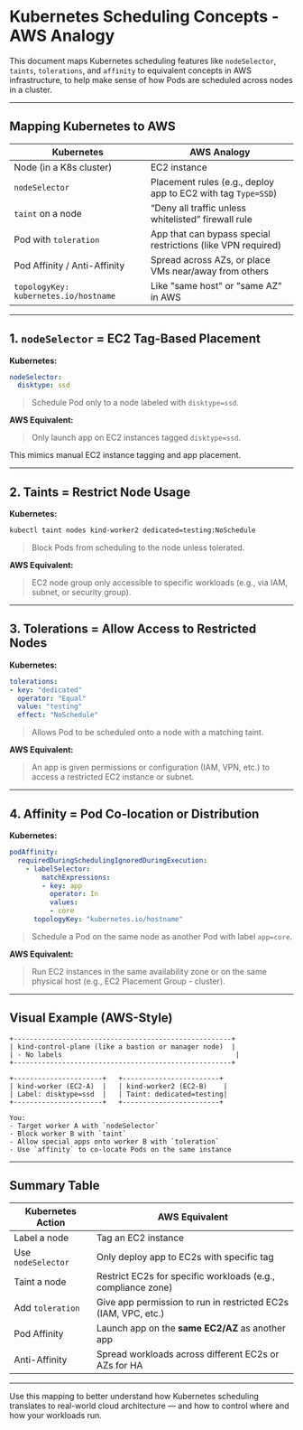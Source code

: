 # Kubernetes Scheduling Concepts - AWS Analogy

This document maps Kubernetes scheduling features like `nodeSelector`, `taints`, `tolerations`, and `affinity` to equivalent concepts in AWS infrastructure, to help make sense of how Pods are scheduled across nodes in a cluster.

---

## Mapping Kubernetes to AWS

| Kubernetes                          | AWS Analogy                                                  |
|-------------------------------------|---------------------------------------------------------------|
| Node (in a K8s cluster)             | EC2 instance                                                  |
| `nodeSelector`                     | Placement rules (e.g., deploy app to EC2 with tag `Type=SSD`) |
| `taint` on a node                  | “Deny all traffic unless whitelisted” firewall rule           |
| Pod with `toleration`              | App that can bypass special restrictions (like VPN required)  |
| Pod Affinity / Anti-Affinity       | Spread across AZs, or place VMs near/away from others         |
| `topologyKey: kubernetes.io/hostname` | Like "same host" or "same AZ" in AWS                         |

---

## 1. `nodeSelector` = EC2 Tag-Based Placement

**Kubernetes:**

```yaml
nodeSelector:
  disktype: ssd
```

> Schedule Pod only to a node labeled with `disktype=ssd`.

**AWS Equivalent:**

> Only launch app on EC2 instances tagged `disktype=ssd`.

This mimics manual EC2 instance tagging and app placement.

---

## 2. Taints = Restrict Node Usage

**Kubernetes:**

```bash
kubectl taint nodes kind-worker2 dedicated=testing:NoSchedule
```

> Block Pods from scheduling to the node unless tolerated.

**AWS Equivalent:**

> EC2 node group only accessible to specific workloads (e.g., via IAM, subnet, or security group).

---

## 3. Tolerations = Allow Access to Restricted Nodes

**Kubernetes:**

```yaml
tolerations:
- key: "dedicated"
  operator: "Equal"
  value: "testing"
  effect: "NoSchedule"
```

> Allows Pod to be scheduled onto a node with a matching taint.

**AWS Equivalent:**

> An app is given permissions or configuration (IAM, VPN, etc.) to access a restricted EC2 instance or subnet.

---

## 4. Affinity = Pod Co-location or Distribution

**Kubernetes:**

```yaml
podAffinity:
  requiredDuringSchedulingIgnoredDuringExecution:
    - labelSelector:
        matchExpressions:
        - key: app
          operator: In
          values:
          - core
      topologyKey: "kubernetes.io/hostname"
```

> Schedule a Pod on the same node as another Pod with label `app=core`.

**AWS Equivalent:**

> Run EC2 instances in the same availability zone or on the same physical host (e.g., EC2 Placement Group - cluster).

---

## Visual Example (AWS-Style)

```
+------------------------------------------------------+
| kind-control-plane (like a bastion or manager node)  |
| - No labels                                           |
+------------------------------------------------------+

+----------------------+   +------------------------+
| kind-worker (EC2-A)  |   | kind-worker2 (EC2-B)    |
| Label: disktype=ssd  |   | Taint: dedicated=testing|
+----------------------+   +------------------------+

You:
- Target worker A with `nodeSelector`
- Block worker B with `taint`
- Allow special apps onto worker B with `toleration`
- Use `affinity` to co-locate Pods on the same instance
```

---

## Summary Table

| Kubernetes Action        | AWS Equivalent                                                       |
|--------------------------|----------------------------------------------------------------------|
| Label a node             | Tag an EC2 instance                                                  |
| Use `nodeSelector`       | Only deploy app to EC2s with specific tag                            |
| Taint a node             | Restrict EC2s for specific workloads (e.g., compliance zone)         |
| Add `toleration`         | Give app permission to run in restricted EC2s (IAM, VPC, etc.)       |
| Pod Affinity             | Launch app on the **same EC2/AZ** as another app                     |
| Anti-Affinity            | Spread workloads across different EC2s or AZs for HA                 |

---

Use this mapping to better understand how Kubernetes scheduling translates to real-world cloud architecture — and how to control where and how your workloads run.
